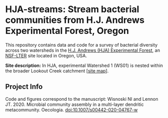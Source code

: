 # HJA-streams: Stream bacterial communities from H.J. Andrews Experimental Forest, Oregon

This repository contains data and code for a survey of bacterial diversity across two watersheds in the [H.J. Andrews (HJA) Experimental Forest](http://andrewsforest.oregonstate.edu/), an [NSF-LTER](http://www.lternet.edu/) site located in Oregon, USA. 

**Site description:** In HJA, experimental Watershed 1 (WS01) is nested within the broader Lookout Creek catchment [[site map](http://andrewsforest.oregonstate.edu/lter/about/images/newbase2011.jpg)].

## Project Info
Code and figures correspond to the manuscript:
Wisnoski NI and Lennon JT. 2020. Microbial community assembly in a multi-layer dendritic metacommunity. Oecologia. [doi:10.1007/s00442-020-04767-w](https://doi.org/10.1007/s00442-020-04767-w)
